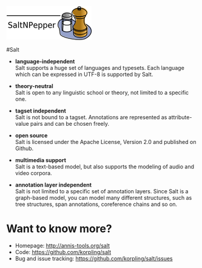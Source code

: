 ![SaltNPepper project](./gh-site/img/SaltNPepper_logo2010.png)

#Salt

* **language-independent** <br/>
Salt supports a huge set of languages and typesets. Each language which can be expressed in UTF-8 is supported by Salt.

* **theory-neutral** <br/>
Salt is open to any linguistic school or theory, not limited to a specific one.

* **tagset independent** <br/>
Salt is not bound to a tagset. Annotations are represented as attribute-value pairs and can be chosen freely.

* **open source** <br/>
Salt is licensed under the Apache License, Version 2.0 and published on Github.

* **multimedia support** <br/>
Salt is a text-based model, but also supports the modeling of audio and video corpora.

* **annotation layer independent** <br/>
Salt is not limited to a specific set of annotation layers. Since Salt is a graph-based model, you can model many different structures, such as tree structures, span annotations, coreference chains and so on.

# Want to know more?

* Homepage: http://annis-tools.org/salt
* Code: https://github.com/korpling/salt
* Bug and issue tracking: https://github.com/korpling/salt/issues

